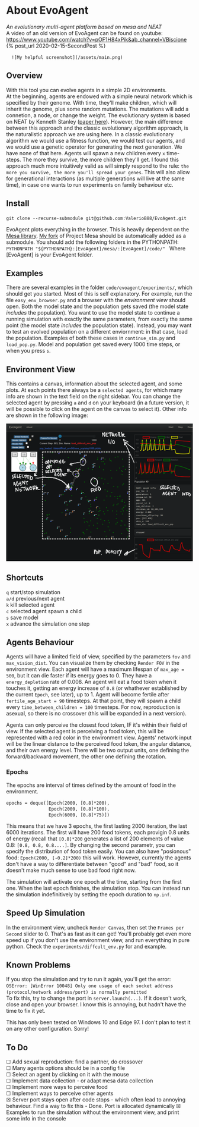 # About EvoAgent
_An evolutionary multi-agent platform based on mesa and NEAT_\
A video of an old version of EvoAgent can be found on youtube: \
https://www.youtube.com/watch?v=pOF1H84xPik&ab_channel=VBiscione
      {% post_url 2020-02-15-SecondPost %}
      
      ![My helpful screenshot](/assets/main.png)

## Overview
With this tool you can evolve agents in a simple 2D environments. \
At the beginning, agents are endowed with a simple neural network which is specified by their genome. With time, they'll make children, which will inherit the genome, plus some random mutations. The mutations will add a connetion, a node, or change the weight. The evolutionary system is based on NEAT by Kenneth Stanley ([paper here][1]). However, the main difference between this approach and the classic evolutionary algorithm approach, is the naturalistic approach we are using here. In a classic evolutionary algorithm we would use a fitness function, we would test our agents, and we would use a genetic operator for generating the next generation. We have none of that here. Agents will spawn a new children every `x` time-steps. The more they survive, the more children they'll get. I found this approach much more intuitively valid as will simply respond to the rule: `the more you survive, the more you'll spread your genes`.  This will also allow for generational interactions (as multiple generations will live at the same time), in case one wants to run experiments on family behaviour etc.


## Install
`git clone --recurse-submodule git@github.com:ValerioB88/EvoAgent.git` 

EvoAgent plots everything in the browser. This is heavily dependent on the [Mesa library][3]. [My fork][4] of Project Mesa should be automatically added as a submodule.
You should add the following folders in the PYTHONPATH:
`PYTHONPATH "${PYTHONPATH}:[EvoAgent]/mesa/:[EvoAgent]/code/" `
Where [EvoAgent] is your EvoAgent folder.


## Examples
There are several examples in the folder `code/evoagent/experiments/`, which should get you started. Most of this is self explanatory. For example, run the file `easy_env_browser.py` and a browser with the _environment view_ should open. Both the model state and the population gets saved (the model state _includes_ the population). You want to use the model state to continue a running simulation with exactly the same parameters, from exactly the same point (the model state _includes_ the population state). Instead, you may want to test an evolved population on a different enviornment: in that case, load the population. Examples of both these cases in `continue_sim.py`  and `load_pop.py`. Model and population get saved every 1000 time steps, or when you press `s`. 

## Environment View
This contains a canvas, information about the selected agent, and some plots. At each points there always be a `selected agents`, for which many info are shown in the text field on the right sidebar. You can change the selected agent by pressing `a` and `d` on your keyboard (in a future version, it will be possible to click on the agent on the canvas to select it). Other info are shown in the following image:

<img width="1000px" src=https://github.com/ValerioB88/EvoAgent/blob/master/resources/evoview.png>

## Shortcuts
`q` start/stop simulation\
`a/d` previous/next agent\
`k` kill selected agent\
`c` selected agent spawn a child\
`s` save model\
`x` advance the simulation one step


## Agents Behaviour
Agents will have a limited field of view, specified by the parameters `fov` and `max_vision_dist`. You can visualize them by checking `Render FOV` in the environment view. Each agent will have a maximum lifespan of `max_age = 500`, but it can die faster if its energy goes to 0. They have a `energy_depletion` rate of 0.008. An agent will eat a food token when it touches it, getting an energy increase of `0.8` (or whathever established by the current `Epoch`, see later), up to 1. Agent will become fertile after `fertile_age_start = 90` timesteps. At that point, they will spawn a child every `time_between_children = 100` timesteps. For now, reproduction is asexual, so there is no crossover (this will be expanded in a next version).

Agents can only perceive the closest food token, IF it's within their field of view. If the selected agent is perceiving a food token, this will be represented with a red color in the environment view.  Agents' network input will be the linear distance to the perceived food token, the angular distance, and their own energy level. There will be two output units, one defining the forward/backward movement, the other one defining the rotation.

### Epochs
The epochs are interval of times defined by the amount of food in the environment. 
```
epochs = deque([Epoch(2000, [0.8]*200),
                Epoch(2000, [0.8]*100),
                Epoch(6000, [0.8]*75)])
```
                
This means that we have 3 epochs, the first lasting 2000 iteration, the last 6000 iterations. The first will have 200 food tokens, each provigin 0.8 units of energy (recall that `[0.8]*200` generates a list of 200 elements of value 0.8: `[0.8, 0.8, 0.8....]`. By changing the second parametr, you can specify the distribution of food token easily. You can also have "posionous" food: `Epoch(2000, [-0.2]*200)` this will work. However, currently the agents don't have a way to differentiate between "good" and "bad" food, so it doesn't make much sense to use bad food right now. 

The simulation will activate one epoch at the time, starting from the first one. When the last epoch finishes, the simulation stop. You can instead run the simulation indefinitively by setting the epoch duration to `np.inf`. 

## Speed Up Simulation
In the environment view, uncheck `Render Canvas`, then set the `Frames per Second` slider to 0. That's as fast as it can get! You'll probably get even more speed up if you don't use the environment view, and run everything in pure python. Check the `experiments/diffcult_env.py` for and example.

## Known Problems
If you stop the simulation and try to run it again, you'll get the error:\
```OSError: [WinError 10048] Only one usage of each socket address (protocol/network address/port) is normally permitted```\
To fix this, try to change the port in `server.launch(...)`. If it doesn't work, close and open your browser. I know this is annoying, but hadn't have the time to fix it yet.

This has only been tested on Windows 10 and Edge 97. I don't plan to test it on any other configuration. Sorry!

## To Do
&#9744; Add sexual reproduction: find a partner, do crossover\
&#9744; Many agents options should be in a config file\
&#9744; Select an agent by clicking on it with the mouse\
&#9744; Implement data collection - or adapt mesa data collection\
&#9744; Implement more ways to perceive food\
&#9744; Implement ways to perceive other agents\
&#9746; Server port stays open after code stops - which often lead to annoying behaviour. Find a way to fix this - Done. Port is allocated dynamically
&#9746; Examples to run the simulation without the environment view, and print some info in the console
<!--- &#9746; -->




[1]: http://nn.cs.utexas.edu/downloads/papers/stanley.ec02.pdf
[2]: https://www.youtube.com/watch?v=pOF1H84xPik&ab
[3]: https://github.com/projectmesa/mesa
[4]: https://github.com/ValerioB88/mesa
